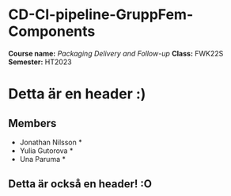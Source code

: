 # CD-CI-pipeline-GruppFem-Components

**Course name:** *Packaging Delivery and Follow-up*
**Class:**  FWK22S
**Semester:**  HT2023

# Detta är en header :)
## Members
* Jonathan Nilsson *
* Yulia Gutorova *
* Una Paruma *



## Detta är också en header! :O
